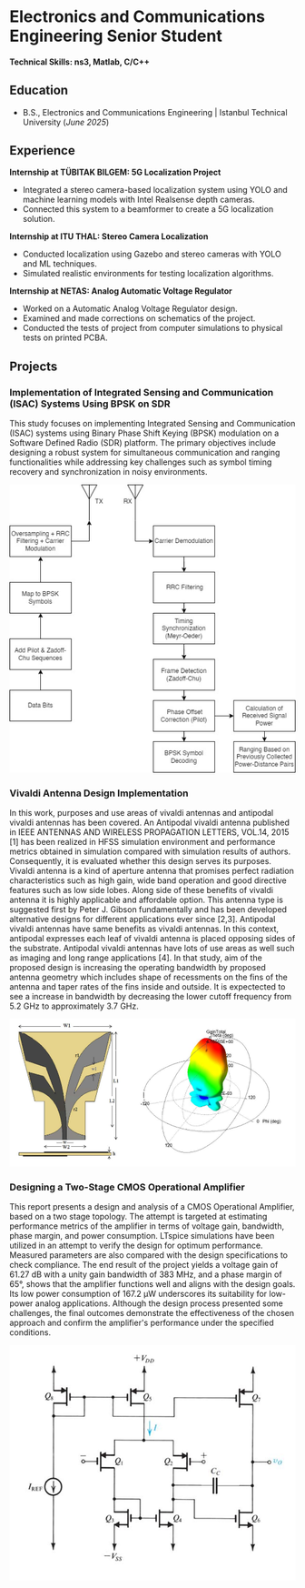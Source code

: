 # Electronics and Communications Engineering Senior Student

#### Technical Skills: ns3, Matlab, C/C++ 

## Education			        		
- B.S., Electronics and Communications Engineering | Istanbul Technical University (_June 2025_)

## Experience
**Internship at TÜBITAK BILGEM: 5G Localization Project**
- Integrated a stereo camera-based localization system using YOLO and machine learning models with Intel Realsense depth cameras.
- Connected this system to a beamformer to create a 5G localization solution.

**Internship at ITU THAL: Stereo Camera Localization**
- Conducted localization using Gazebo and stereo cameras with YOLO and ML techniques.
- Simulated realistic environments for testing localization algorithms.

**Internship at NETAS: Analog Automatic Voltage Regulator**
- Worked on a Automatic Analog Voltage Regulator design.
- Examined and made corrections on schematics of the project.
- Conducted the tests of project from computer simulations to physical tests on printed PCBA.

## Projects
### Implementation of Integrated Sensing and Communication (ISAC) Systems Using BPSK on SDR
This study focuses on implementing Integrated Sensing and Communication (ISAC) systems using Binary Phase Shift Keying (BPSK) modulation on a Software Defined Radio (SDR) platform. The primary objectives include designing a robust system for simultaneous communication and ranging functionalities while addressing key challenges such as symbol timing recovery and synchronization in noisy environments.

![System Overview](assets/bpsk_isac.jpg)

### Vivaldi Antenna Design Implementation
In this work, purposes and use areas of vivaldi antennas and antipodal vivaldi antennas has 
been covered. An Antipodal vivaldi antenna published in IEEE ANTENNAS AND 
WIRELESS PROPAGATION LETTERS, VOL.14, 2015 [1] has been realized in HFSS 
simulation environment and performance metrics obtained in simulation compared with 
simulation results of authors. Consequently, it is evaluated whether this design serves its 
purposes.  
Vivaldi antenna is a kind of aperture antenna that promises perfect radiation characteristics 
such as high gain, wide band operation and good directive features such as low side lobes. 
Along side of these benefits of vivaldi antenna it is highly applicable and affordable option. 
This antenna type is suggested first by Peter J. Gibson fundamentally and has been developed 
alternative designs for different applications ever since [2,3]. Antipodal vivaldi antennas have 
same benefits as vivaldi antennas. In this context, antipodal expresses each leaf of vivaldi 
antenna is placed opposing sides of the substrate. Antipodal vivaldi antennas have lots of use 
areas as well such as imaging and long range applications [4]. In that study, aim of the 
proposed design is increasing the operating bandwidth by proposed antenna geometry which 
includes shape of recessments on the fins of the antenna and taper rates of the fins inside and 
outside. It is expectected to see a increase in bandwidth by decreasing the lower cutoff 
frequency from 5.2 GHz to approximately 3.7 GHz. 

![antenna](assets/vivaldi_project.png)

### Designing a Two-Stage CMOS Operational Amplifier 
This report presents a design and analysis of a CMOS Operational Amplifier, based on a two
stage topology. The attempt is targeted at estimating performance metrics of the amplifier in 
terms of voltage gain, bandwidth, phase margin, and power consumption. LTspice simulations 
have been utilized in an attempt to verify the design for optimum performance. Measured 
parameters are also compared with the design specifications to check compliance.
The end result of the project yields a voltage gain of 61.27 dB with a unity gain bandwidth of 383 MHz, 
and a phase margin of 65°, shows that the amplifier functions well and aligns with the design goals. Its low power consumption of 167.2 µW 
underscores its suitability for low-power analog applications. Although the design process 
presented some challenges, the final outcomes demonstrate the effectiveness of the chosen 
approach and confirm the amplifier's performance under the specified conditions. 

![System Overview](assets/cmos_opamp.png)




